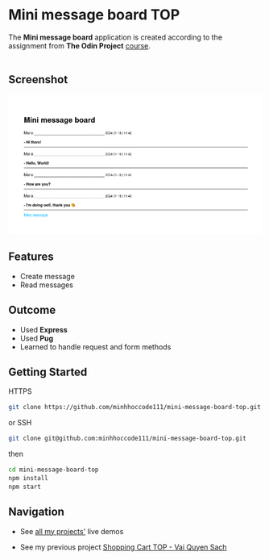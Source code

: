 # Mini message board TOP

The **Mini message board** application is created according to the assignment from **The Odin Project** [course](https://www.theodinproject.com/lessons/nodejs-mini-message-board).
<br>
<br>

## Screenshot

![Mini message board screen shot](/public/images/mini-message-board-screen-shot.png)

## **Features**

- Create message
- Read messages

## **Outcome**

- Used **Express**
- Used **Pug**
- Learned to handle request and form methods

## **Getting Started**

HTTPS

```bash
git clone https://github.com/minhhoccode111/mini-message-board-top.git
```

or SSH

```bash
git clone git@github.com:minhhoccode111/mini-message-board-top.git
```

then

```bash
cd mini-message-board-top
npm install
npm start
```

## **Navigation**

- See [all my projects'](https://github.com/minhhoccode111/all-projects-live-demos) live demos

- See my previous project [Shopping Cart TOP - Vai Quyen Sach](https://github.com/minhhoccode111/shopping-cart-top)
<!-- * See my next project []() -->
